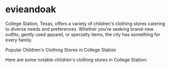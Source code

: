 # evieandoak
College Station, Texas, offers a variety of children's clothing stores catering to diverse needs and preferences. Whether you're seeking brand-new outfits, gently used apparel, or specialty items, the city has something for every family.

Popular Children's Clothing Stores in College Station

Here are some notable children's clothing stores in College Station:

